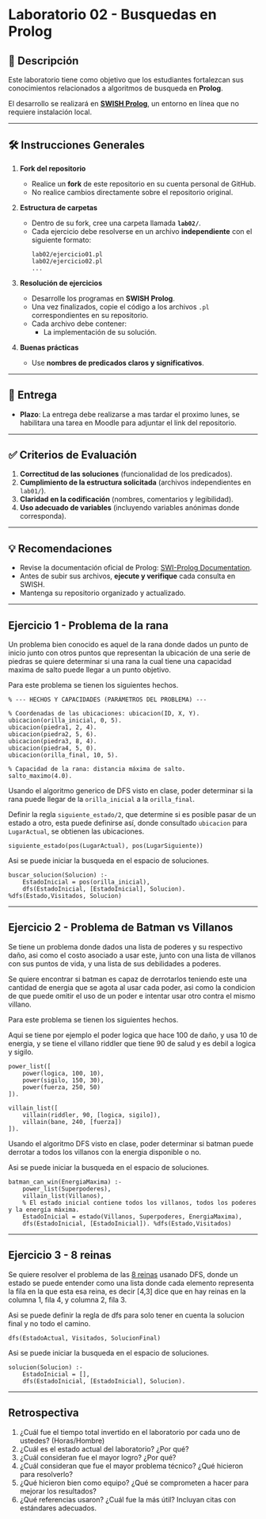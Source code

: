 # Laboratorio 02 - Busquedas en Prolog  

## 📌 Descripción  
Este laboratorio tiene como objetivo que los estudiantes fortalezcan sus conocimientos relacionados a algoritmos de busqueda en **Prolog**.

El desarrollo se realizará en **[SWISH Prolog](https://swish.swi-prolog.org/)**, un entorno en línea que no requiere instalación local.  

---

## 🛠️ Instrucciones Generales  

1. **Fork del repositorio**  
   - Realice un **fork** de este repositorio en su cuenta personal de GitHub.  
   - No realice cambios directamente sobre el repositorio original.  

2. **Estructura de carpetas**  
   - Dentro de su fork, cree una carpeta llamada **`lab02/`**.  
   - Cada ejercicio debe resolverse en un archivo **independiente** con el siguiente formato:  
     ```
     lab02/ejercicio01.pl
     lab02/ejercicio02.pl
     ...
     ```  

3. **Resolución de ejercicios**  
   - Desarrolle los programas en **SWISH Prolog**.  
   - Una vez finalizados, copie el código a los archivos `.pl` correspondientes en su repositorio.  
   - Cada archivo debe contener:
     - La implementación de su solución.  

4. **Buenas prácticas**  
   - Use **nombres de predicados claros y significativos**.
---

## 🚀 Entrega  

- **Plazo**: La entrega debe realizarse a mas tardar el proximo lunes, se habilitara una tarea en Moodle para adjuntar el link del repositorio.

---

## ✅ Criterios de Evaluación  

1. **Correctitud de las soluciones** (funcionalidad de los predicados).  
2. **Cumplimiento de la estructura solicitada** (archivos independientes en `lab01/`).  
3. **Claridad en la codificación** (nombres, comentarios y legibilidad).  
4. **Uso adecuado de variables** (incluyendo variables anónimas donde corresponda).  

---

## 💡 Recomendaciones  

- Revise la documentación oficial de Prolog: [SWI-Prolog Documentation](https://www.swi-prolog.org/pldoc/).  
- Antes de subir sus archivos, **ejecute y verifique** cada consulta en SWISH.  
- Mantenga su repositorio organizado y actualizado.

---

## Ejercicio 1 - Problema de la rana

Un problema bien conocido es aquel de la rana donde dados un punto de inicio junto con otros puntos que representan la ubicación de una serie de piedras se quiere determinar si una rana la cual tiene
una capacidad maxima de salto puede llegar a un punto objetivo.

Para este problema se tienen los siguientes hechos.

```
% --- HECHOS Y CAPACIDADES (PARÁMETROS DEL PROBLEMA) ---

% Coordenadas de las ubicaciones: ubicacion(ID, X, Y).
ubicacion(orilla_inicial, 0, 5).
ubicacion(piedra1, 2, 4).
ubicacion(piedra2, 5, 6).
ubicacion(piedra3, 8, 4).
ubicacion(piedra4, 5, 0).
ubicacion(orilla_final, 10, 5).

% Capacidad de la rana: distancia máxima de salto.
salto_maximo(4.0).
```

Usando el algoritmo generico de DFS visto en clase, poder determinar si la rana puede llegar de la `orilla_inicial` a la `orilla_final`.

Definir la regla `siguiente_estado/2`, que determine si es posible pasar de un estado a otro, esta puede definirse así, donde consultado `ubicacion` para `LugarActual`, se obtienen las ubicaciones.

```
siguiente_estado(pos(LugarActual), pos(LugarSiguiente))
```

Asi se puede iniciar la busqueda en el espacio de soluciones.

```
buscar_solucion(Solucion) :-
    EstadoInicial = pos(orilla_inicial),
    dfs(EstadoInicial, [EstadoInicial], Solucion). %dfs(Estado,Visitados, Solucion)
```

---

## Ejercicio 2 - Problema de Batman vs Villanos

Se tiene un problema donde dados una lista de poderes y su respectivo daño, asi como el costo asociado a usar este, junto con una lista de villanos con sus puntos de vida, y una lista de sus debilidades a poderes.

Se quiere encontrar si batman es capaz de derrotarlos teniendo este una cantidad de energia que se agota al usar cada poder, asi como la condicion de que puede omitir el uso de un poder e intentar usar otro contra el mismo villano.

Para este problema se tienen los siguientes hechos.

Aqui se tiene por ejemplo el poder logica que hace 100 de daño, y usa 10 de energia, y se tiene el villano riddler que tiene 90 de salud y es debil a logica y sigilo.

```
power_list([
    power(logica, 100, 10),
    power(sigilo, 150, 30),
    power(fuerza, 250, 50)
]).

villain_list([
    villain(riddler, 90, [logica, sigilo]),
    villain(bane, 240, [fuerza])
]).
```

Usando el algoritmo DFS visto en clase, poder determinar si batman puede derrotar a todos los villanos con la energia disponible o no.

Asi se puede iniciar la busqueda en el espacio de soluciones.

```
batman_can_win(EnergiaMaxima) :-
    power_list(Superpoderes),
    villain_list(Villanos),
    % El estado inicial contiene todos los villanos, todos los poderes y la energía máxima.
    EstadoInicial = estado(Villanos, Superpoderes, EnergiaMaxima),
    dfs(EstadoInicial, [EstadoInicial]). %dfs(Estado,Visitados)
```

---

## Ejercicio 3 - 8 reinas

Se quiere resolver el problema de las [8 reinas](https://es.wikipedia.org/wiki/Problema_de_las_ocho_reinas) usanado DFS, donde un estado se puede entender como una lista donde cada elemento representa
la fila en la que esta esa reina, es decir [4,3] dice que en hay reinas en la columna 1, fila 4, y columna 2, fila 3.

Asi se puede definir la regla de dfs para solo tener en cuenta la solucion final y no todo el camino.

```
dfs(EstadoActual, Visitados, SolucionFinal)
```

Asi se puede iniciar la busqueda en el espacio de soluciones.

```
solucion(Solucion) :-
    EstadoInicial = [],
    dfs(EstadoInicial, [EstadoInicial], Solucion).
```

---


## Retrospectiva
1. ¿Cuál fue el tiempo total invertido en el laboratorio por cada uno de ustedes? (Horas/Hombre)
2. ¿Cuál es el estado actual del laboratorio? ¿Por qué?
3. ¿Cuál consideran fue el mayor logro? ¿Por qué?
4. ¿Cuál consideran que fue el mayor problema técnico? ¿Qué hicieron para resolverlo?
5. ¿Qué hicieron bien como equipo? ¿Qué se comprometen a hacer para mejorar los resultados?
6. ¿Qué referencias usaron? ¿Cuál fue la más útil? Incluyan citas con estándares adecuados.



